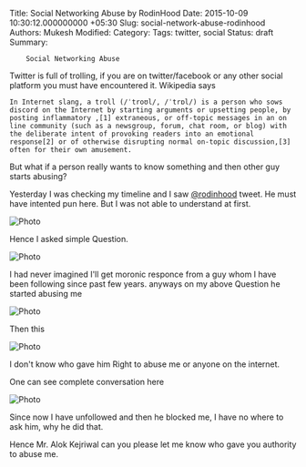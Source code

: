 Title: Social Networking Abuse by RodinHood
Date: 2015-10-09 10:30:12.000000000 +05:30
Slug: social-network-abuse-rodinhood
Authors: Mukesh
Modified: 
Category: 
Tags: twitter, social
Status: draft
Summary: 

        Social Networking Abuse


Twitter is full of trolling, if you are on twitter/facebook or any other social platform you must have encountered it. 
Wikipedia says 

	In Internet slang, a troll (/ˈtroʊl/, /ˈtrɒl/) is a person who sows discord on the Internet by starting arguments or upsetting people, by posting inflammatory ,[1] extraneous, or off-topic messages in an on line community (such as a newsgroup, forum, chat room, or blog) with the deliberate intent of provoking readers into an emotional response[2] or of otherwise disrupting normal on-topic discussion,[3] often for their own amusement.

But what if a person really wants to know something and then other guy starts abusing? 

Yesterday I was checking my timeline and I saw [@rodinhood][rodin_tweet] tweet. He must have intented pun here. But I was not able to understand at first.

![Photo](https://www.diigo.com/file/image/parabrqzcrsscsrsrzbsepabqe/Original.jpg)

Hence I asked simple Question.

![Photo](https://www.diigo.com/file/image/parabrqzcrsrrreqdzbseopaep/1st.jpg)

I had never imagined I'll get moronic responce from a guy whom I have been following since past few years.
anyways on my above Question he started abusing me 

![Photo](https://www.diigo.com/file/image/parabrqzcrsrrroqazbseopaoe/Mad.jpg)

Then this 

![Photo](https://www.diigo.com/file/image/parabrqzcrsrrrdoazbseopaea/Moron.jpg)


I don't know who gave him Right to abuse me or anyone on the internet.

One can see complete conversation here 

![Photo](https://www.diigo.com/file/image/parabrqzcrsrrrccpzbseopadq/RodinHood.jpg)

Since now I have unfollowed and then he blocked me, I have no where to ask him, why he did that. 

Hence  Mr. Alok Kejriwal can you please let me know who gave you authority to abuse me. 


[rodin_tweet]:https://twitter.com/rodinhood/